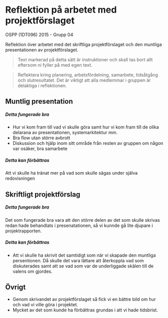 # Reflektion på arbetet med projektförslaget

OSPP (1DT096) 2015 - Grupp 04

Reflektion över arbetet med det skriftliga projektförslaget och den muntliga presentationen av projektförslaget. 

> Text markerad på detta sätt är instruktioner och skall tas bort allt eftersom ni fyller på med egen text. 

> Reflektera kring planering, arbetsfördelning, samarbete, tidsåtgång och
> slutresultatet. Det är viktigt att alla medlemmar i gruppen är
> delaktiga i reflektionen.

## Muntlig presentation 

##### Detta fungerade bra

* Hur vi kom fram till vad vi skulle göra samt hur vi kom fram till de olika delarana av presentationen, systemarkitektur mm.
* Bra flow utan större avbrott
* Diskussion och hjälp inom sitt område från resten av gruppen om någon var osäker, bra samarbete

##### Detta kan förbättras

Att vi skulle ha tränat mer på vad som skulle sägas under själva redovisningen

## Skriftligt projektförslag

##### Detta fungerade bra

Det som fungerade bra vara att den större delen av det som skulle skrivas redan hade behandlats i presenatationen, så vi kunnde gå lite djupare i projektrapporten.

##### Detta kan förbättras

* Att vi skulle ha skrivit det samtidigt som när vi skapade den muntliga persentionen. Då skulle det vara lättare att återkoppla vad som diskuterades samt att se vad som var de underliggade skälen till de valens om gjordes.

## Övrigt
  * Genom skrivandet av projektförslaget så fick vi en bättre bild om hur och vad vi ville göra i projektet.
  * Mycket av det som kunde ha förbättras grundas i att vi hade tidsbrist.


